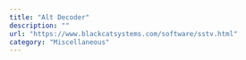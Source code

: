 ```yaml
---
title: "Alt Decoder"
description: ""
url: "https://www.blackcatsystems.com/software/sstv.html"
category: "Miscellaneous"
---
```

